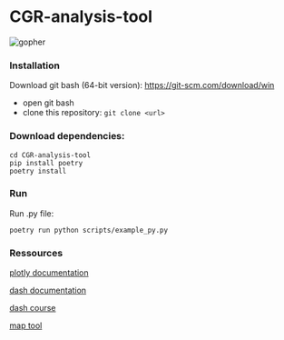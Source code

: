 # CGR-analysis-tool

![gopher](https://cdn.dribbble.com/userupload/2624050/file/original-59266f4dea1c2aa43f2064cc0f3b165a.png?resize=400x0)

### Installation 
Download git bash (64-bit version):
https://git-scm.com/download/win

- open git bash
- clone this repository:  ```git clone <url>```

### Download dependencies:
```shell
cd CGR-analysis-tool
pip install poetry
poetry install
```

### Run
Run .py file:
```shell
poetry run python scripts/example_py.py 
```

### Ressources

[plotly documentation](https://plotly.com/python/)

[dash documentation](https://dash.plotly.com/)

[dash course](https://www.youtube.com/watch?v=RMBSQ6leonU&ab_channel=CharmingData)

[map tool](https://kepler.gl/)